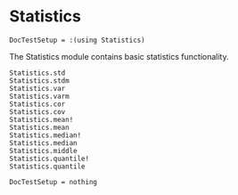 # Statistics

```@meta
DocTestSetup = :(using Statistics)
```

The Statistics module contains basic statistics functionality.

```@docs
Statistics.std
Statistics.stdm
Statistics.var
Statistics.varm
Statistics.cor
Statistics.cov
Statistics.mean!
Statistics.mean
Statistics.median!
Statistics.median
Statistics.middle
Statistics.quantile!
Statistics.quantile
```

```@meta
DocTestSetup = nothing
```